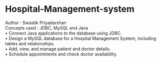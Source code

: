 # Hospital-Management-system
Author : Swastik Priyadarshan<br>
Concepts used : JDBC, MySQL and Java<br>
• Connect Java applications to the database using JDBC.<br>
• Design a MySQL database for a Hospital Management System, including tables and relationships.<br>
• Add, view, and manage patient and doctor details.<br>
• Schedule appointments and check doctor availability.
